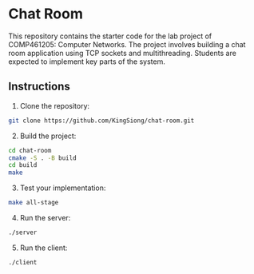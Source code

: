 # Chat Room

This repository contains the starter code for the lab project of COMP461205: Computer Networks. The project involves building a chat room application using TCP sockets and multithreading. Students are expected to implement key parts of the system.

## Instructions

1. Clone the repository: 

```bash
git clone https://github.com/KingSiong/chat-room.git
```

2. Build the project:

```bash
cd chat-room
cmake -S . -B build
cd build
make
```

3. Test your implementation: 

```bash
make all-stage
```

4. Run the server: 

```bash
./server
```

5. Run the client:

```bash
./client
```
